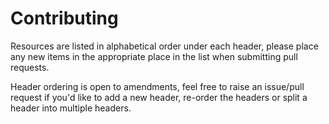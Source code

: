 # Contributing

Resources are listed in alphabetical order under each header, please place any new items in the appropriate place in the list when submitting pull requests.

Header ordering is open to amendments, feel free to raise an issue/pull request if you'd like to add a new header, re-order the headers or split a header into multiple headers.
